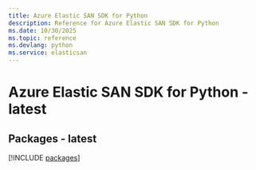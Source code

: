 ```yaml
---
title: Azure Elastic SAN SDK for Python
description: Reference for Azure Elastic SAN SDK for Python
ms.date: 10/30/2025
ms.topic: reference
ms.devlang: python
ms.service: elasticsan
---
```

# Azure Elastic SAN SDK for Python - latest
## Packages - latest
[!INCLUDE [packages](elastic-san-index.md)]